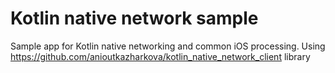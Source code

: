 # Kotlin native network sample 
Sample app for Kotlin native networking and common iOS processing.
Using https://github.com/anioutkazharkova/kotlin_native_network_client library


